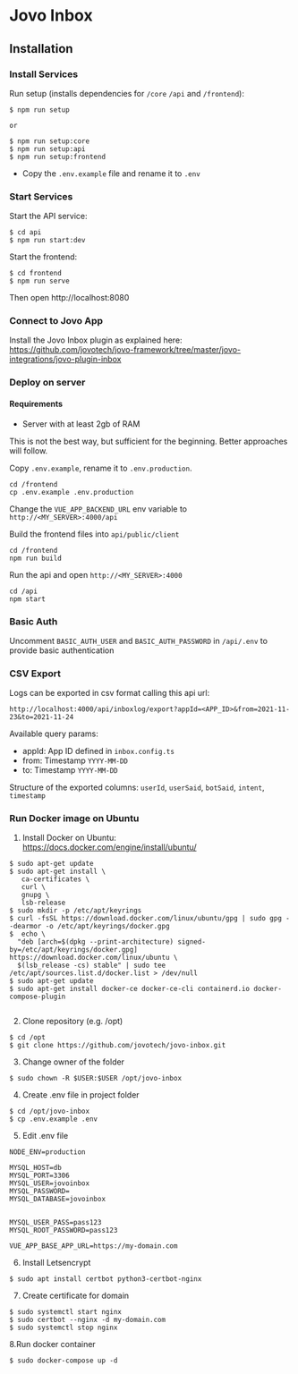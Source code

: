 # Jovo Inbox

## Installation
### Install Services

Run setup (installs dependencies for `/core` `/api` and `/frontend`):

```
$ npm run setup

or

$ npm run setup:core
$ npm run setup:api
$ npm run setup:frontend
```


* Copy the `.env.example` file and rename it to `.env`



### Start Services

Start the API service:

```
$ cd api
$ npm run start:dev
```

Start the frontend:

```
$ cd frontend
$ npm run serve
```


Then open  http://localhost:8080

### Connect to Jovo App

Install the Jovo Inbox plugin as explained here: https://github.com/jovotech/jovo-framework/tree/master/jovo-integrations/jovo-plugin-inbox



### Deploy on server 

#### Requirements
* Server with at least 2gb of RAM

This is not the best way, but sufficient for the beginning. Better approaches will follow.

Copy `.env.example`, rename it to `.env.production`.
```
cd /frontend
cp .env.example .env.production
```

Change the `VUE_APP_BACKEND_URL` env variable to
`http://<MY_SERVER>:4000/api`

Build the frontend files into `api/public/client` 

```shell
cd /frontend
npm run build
```

Run the api and open `http://<MY_SERVER>:4000`

```shell
cd /api
npm start
```


### Basic Auth
Uncomment `BASIC_AUTH_USER` and `BASIC_AUTH_PASSWORD` in `/api/.env` to provide 
basic authentication



### CSV Export

Logs can be exported in csv format calling this api url: 

`http://localhost:4000/api/inboxlog/export?appId=<APP_ID>&from=2021-11-23&to=2021-11-24`

Available query params:
* appId: App ID defined in `inbox.config.ts`
* from: Timestamp `YYYY-MM-DD`
* to: Timestamp `YYYY-MM-DD`

Structure of the exported columns:
`userId`, `userSaid`, `botSaid`, `intent`, `timestamp`

### Run Docker image on Ubuntu

1. Install Docker on Ubuntu: https://docs.docker.com/engine/install/ubuntu/
```shell
$ sudo apt-get update
$ sudo apt-get install \
   ca-certificates \
   curl \
   gnupg \
   lsb-release
$ sudo mkdir -p /etc/apt/keyrings
$ curl -fsSL https://download.docker.com/linux/ubuntu/gpg | sudo gpg --dearmor -o /etc/apt/keyrings/docker.gpg
$  echo \
  "deb [arch=$(dpkg --print-architecture) signed-by=/etc/apt/keyrings/docker.gpg] https://download.docker.com/linux/ubuntu \
  $(lsb_release -cs) stable" | sudo tee /etc/apt/sources.list.d/docker.list > /dev/null
$ sudo apt-get update
$ sudo apt-get install docker-ce docker-ce-cli containerd.io docker-compose-plugin
  
```
2. Clone repository (e.g. /opt)
```shell
$ cd /opt
$ git clone https://github.com/jovotech/jovo-inbox.git
```
3. Change owner of the folder
```shell
$ sudo chown -R $USER:$USER /opt/jovo-inbox
```
4. Create .env file in project folder
```shell
$ cd /opt/jovo-inbox
$ cp .env.example .env
```
5. Edit .env file
```shell
NODE_ENV=production

MYSQL_HOST=db
MYSQL_PORT=3306
MYSQL_USER=jovoinbox
MYSQL_PASSWORD=
MYSQL_DATABASE=jovoinbox


MYSQL_USER_PASS=pass123
MYSQL_ROOT_PASSWORD=pass123

VUE_APP_BASE_APP_URL=https://my-domain.com
```
6. Install Letsencrypt
```shell
$ sudo apt install certbot python3-certbot-nginx
```
7. Create certificate for domain
```shell
$ sudo systemctl start nginx
$ sudo certbot --nginx -d my-domain.com
$ sudo systemctl stop nginx
```
8.Run docker container
```shell
$ sudo docker-compose up -d
```





